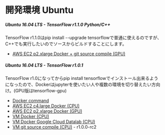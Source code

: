 # 開発環境 Ubuntu

##### Ubuntu 16.04 LTS - TensorFlow r1.1.0 Python/C++
TensorFlow r1.1.0はpip install --upgrade tensorflowで普通に使えるのですが、C++でも実行したいのでソースからビルドすることにします。
* [AWS EC2 p2.xlarge Docker + git source compile (GPU)](./r1.1.0+c++/aws-ec2-docker-git-c++.md)

##### Ubuntu 16.04 LTS - TensorFlow r1.0.1
TensorFlow r1.0になってからpip install tensorflowでインストール出来るようになったので、Dockerはjupyterを使いたい人や複数の環境を切り替えたい方向け。(GPU版はtensorflow-gpu)

* [Docker command](./docker-command.md)
* [AWS EC2 c4.large Docker (CPU)](./r1.0.1/aws-ec2-docker-cpu.md)
* [AWS EC2 p2.xlarge Docker (GPU)](./r1.0.1/aws-ec2-docker-gpu.md)
* [VM Docker (CPU)](./r1.0.1/vm-docker-cpu.md)
* [VM Docker Google Cloud Datalab (CPU)](./r1.0.1/vm-docker-datalab-cpu.md)
* [VM git source compile (CPU)](../android/build.md) - r1.0.0-rc2

